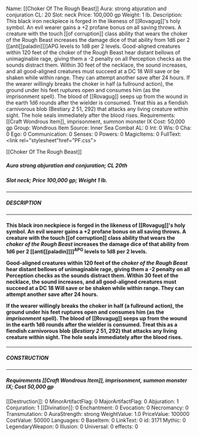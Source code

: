 Name: [[Choker Of The Rough Beast]]
Aura: strong abjuration and conjuration
CL: 20
Slot: neck
Price: 100,000 gp
Weight: 1 lb.
Description: This black iron neckpiece is forged in the likeness of [[Rovagug]]'s holy symbol. An evil wearer gains a +2 profane bonus on all saving throws. A creature with the touch [[of corruption]] class ability that wears the choker of the Rough Beast increases the damage dice of that ability from 1d6 per 2 [[anti[[paladin]]]]APG levels to 1d8 per 2 levels. Good-aligned creatures within 120 feet of the choker of the Rough Beast hear distant bellows of unimaginable rage, giving them a -2 penalty on all Perception checks as the sounds distract them. Within 30 feet of the necklace, the sound increases, and all good-aligned creatures must succeed at a DC 18 Will save or be shaken while within range. They can attempt another save after 24 hours. If the wearer willingly breaks the choker in half (a fullround action), the ground under his feet ruptures open and consumes him (as the imprisonment spell). The blood of [[Rovagug]] seeps up from the wound in the earth 1d6 rounds after the wielder is consumed. Treat this as a fiendish carnivorous blob (Bestiary 2 51, 292) that attacks any living creature within sight. The hole seals immediately after the blood rises.
Requirements: [[Craft Wondrous Item]], imprisonment, summon monster IX
Cost: 50,000 gp
Group: Wondrous Item
Source: Inner Sea Combat
AL: 0
Int: 0
Wis: 0
Cha: 0
Ego: 0
Communication: 0
Senses: 0
Powers: 0
MagicItems: 0
FullText: <link rel="stylesheet"href="PF.css"><div class="heading"><p class="alignleft">[[Choker Of The Rough Beast]]</p><div style="clear: both;"></div></div><div><h5><b>Aura </b>strong abjuration and conjuration; <b>CL </b>20th</h5><h5><b>Slot </b>neck; <b>Price </b>100,000 gp; <b>Weight </b>1 lb.</h5></div><hr/><div><h5><b>DESCRIPTION</b></h5></div><hr/><div><h4><p>This black iron neckpiece is forged in the likeness of [[Rovagug]]'s holy symbol. An evil wearer gains a +2 profane bonus on all saving throws. A creature with the touch [[of corruption]] class ability that wears the <i>choker of the Rough Beast</i> increases the damage dice of that ability from 1d6 per 2 [[anti[[paladin]]]]<sup>APG</sup> levels to 1d8 per 2 levels.</p><p>Good-aligned creatures within 120 feet of the <i>choker of the Rough Beast</i> hear distant bellows of unimaginable rage, giving them a -2 penalty on all Perception checks as the sounds distract them. Within 30 feet of the necklace, the sound increases, and all good-aligned creatures must succeed at a DC 18 Will save or be shaken while within range. They can attempt another save after 24 hours.</p><p>If the wearer willingly breaks the choker in half (a fullround action), the ground under his feet ruptures open and consumes him (as the <i>imprisonment</i> spell). The blood of [[Rovagug]] seeps up from the wound in the earth 1d6 rounds after the wielder is consumed. Treat this as a fiendish carnivorous blob (<i>Bestiary 2</i> 51, 292) that attacks any living creature within sight. The hole seals immediately after the blood rises.</p></h4></div><hr/><div><h5><b>CONSTRUCTION</b></h5></div><hr/><div><h5><b>Requirements </b>[[Craft Wondrous Item]], <i>imprisonment</i>, <i>summon monster IX</i>; <b>Cost </b>50,000 gp</h5></div>
[[Destruction]]: 0
MinorArtifactFlag: 0
MajorArtifactFlag: 0
Abjuration: 1
Conjuration: 1
[[Divination]]: 0
Enchantment: 0
Evocation: 0
Necromancy: 0
Transmutation: 0
AuraStrength: strong
WeightValue: 1.0
PriceValue: 100000
CostValue: 50000
Languages: 0
BaseItem: 0
LinkText: 0
id: 3171
Mythic: 0
LegendaryWeapon: 0
Illusion: 0
Universal: 0
effects: 0
